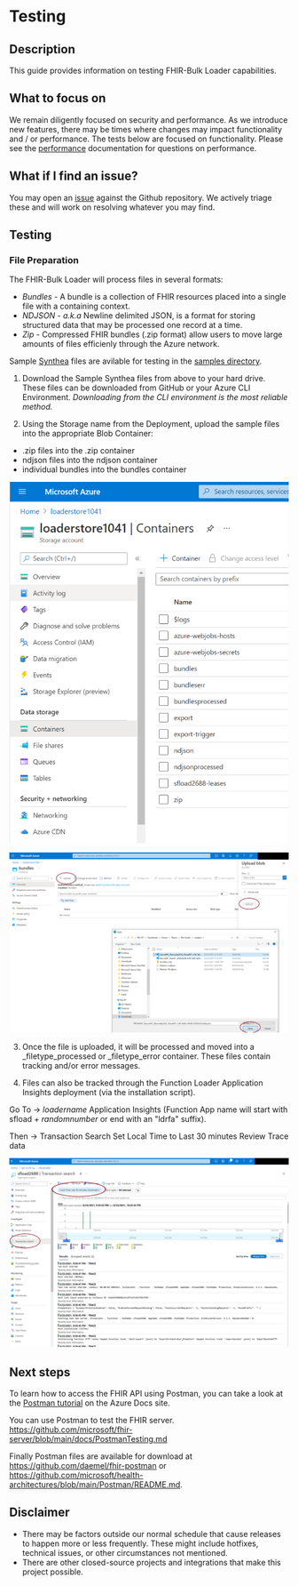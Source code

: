 # Testing

## Description

This guide provides information on testing FHIR-Bulk Loader capabilities.

## What to focus on

We remain diligently focused on security and performance. As we introduce new features, there may be times where changes may impact functionality and / or performance. The tests below are focused on functionality. Please see the [performance](./performance.md) documentation for questions on performance.  

## What if I find an issue?

You may open an [issue](https://github.com/microsoft/fhir-loader/issues) against the Github repository. We actively triage these and will work on resolving whatever you may find.

## Testing

### File Preparation 
The FHIR-Bulk Loader will process files in several formats: 
- _Bundles_ - A bundle is a collection of FHIR resources placed into a single file with a containing context.  
- _NDJSON_ - _a.k.a_ Newline delimited JSON, is a format for storing structured data that may be processed one record at a time.
- _Zip_ - Compressed FHIR bundles (.zip format) allow users to move large amounts of files efficienly through the Azure network.

Sample [Synthea](https://github.com/synthetichealth/synthea) files are avilable for testing in the [samples directory](https://github.com/microsoft/fhir-loader/samples).

1) Download the Sample Synthea files from above to your hard drive. These files can be downloaded from GitHub or your Azure CLI Environment.  _Downloading from the CLI environment is the most reliable method._

2) Using the Storage name from the Deployment, upload the sample files into the appropriate Blob Container: 
 - .zip files into the .zip container
 - ndjson files into the ndjson container 
 - individual bundles into the bundles container

![containers](./images/containers.png)

![upload](./images/upload.png)

3) Once the file is uploaded, it will be processed and moved into a _filetype_processed or _filetype_error container. These files contain tracking and/or error messages.  

4) Files can also be tracked through the Function Loader Application Insights deployment (via the installation script).

Go To -> _loadername_ Application Insights (Function App name will start with sfload + _randomnumber_ or end with an "ldrfa" suffix).

Then -> Transaction Search
Set Local Time to Last 30 minutes 
Review Trace data 

![trace](./images/trace.png)



## Next steps

To learn how to access the FHIR API using Postman, you can take a look at the [Postman tutorial](https://docs.microsoft.com/en-us/azure/healthcare-apis/access-fhir-postman-tutorial) on the Azure Docs site.


You can use Postman to test the FHIR server. https://github.com/microsoft/fhir-server/blob/main/docs/PostmanTesting.md

Finally Postman files are available for download at https://github.com/daemel/fhir-postman or https://github.com/microsoft/health-architectures/blob/main/Postman/README.md.


## Disclaimer

- There may be factors outside our normal schedule that cause releases to happen more or less frequently. These might include hotfixes, technical issues, or other circumstances not mentioned.
- There are other closed-source projects and integrations that make this project possible.

